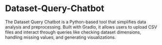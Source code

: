 # Dataset-Query-Chatbot
The Dataset Query Chatbot is a Python-based tool that simplifies data analysis and preprocessing. Built with Gradio, it allows users to upload CSV files and interact through queries like checking dataset dimensions, handling missing values, and generating visualizations.
